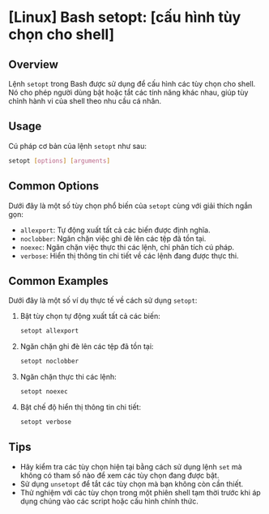 # [Linux] Bash setopt: [cấu hình tùy chọn cho shell]

## Overview
Lệnh `setopt` trong Bash được sử dụng để cấu hình các tùy chọn cho shell. Nó cho phép người dùng bật hoặc tắt các tính năng khác nhau, giúp tùy chỉnh hành vi của shell theo nhu cầu cá nhân.

## Usage
Cú pháp cơ bản của lệnh `setopt` như sau:

```bash
setopt [options] [arguments]
```

## Common Options
Dưới đây là một số tùy chọn phổ biến của `setopt` cùng với giải thích ngắn gọn:

- `allexport`: Tự động xuất tất cả các biến được định nghĩa.
- `noclobber`: Ngăn chặn việc ghi đè lên các tệp đã tồn tại.
- `noexec`: Ngăn chặn việc thực thi các lệnh, chỉ phân tích cú pháp.
- `verbose`: Hiển thị thông tin chi tiết về các lệnh đang được thực thi.

## Common Examples
Dưới đây là một số ví dụ thực tế về cách sử dụng `setopt`:

1. Bật tùy chọn tự động xuất tất cả các biến:

    ```bash
    setopt allexport
    ```

2. Ngăn chặn ghi đè lên các tệp đã tồn tại:

    ```bash
    setopt noclobber
    ```

3. Ngăn chặn thực thi các lệnh:

    ```bash
    setopt noexec
    ```

4. Bật chế độ hiển thị thông tin chi tiết:

    ```bash
    setopt verbose
    ```

## Tips
- Hãy kiểm tra các tùy chọn hiện tại bằng cách sử dụng lệnh `set` mà không có tham số nào để xem các tùy chọn đang được bật.
- Sử dụng `unsetopt` để tắt các tùy chọn mà bạn không còn cần thiết.
- Thử nghiệm với các tùy chọn trong một phiên shell tạm thời trước khi áp dụng chúng vào các script hoặc cấu hình chính thức.